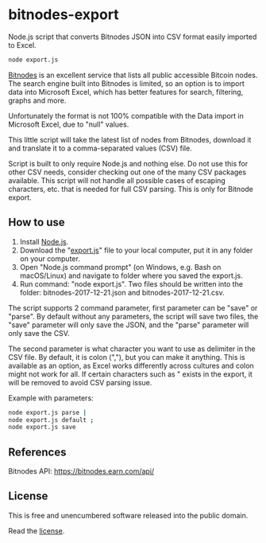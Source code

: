 # bitnodes-export
Node.js script that converts Bitnodes JSON into CSV format easily imported to Excel.

```sh
node export.js
```

[Bitnodes](https://bitnodes.earn.com/) is an excellent service that lists all public accessible Bitcoin nodes. The search engine built into Bitnodes is limited, so an option is to import data into Microsoft Excel, which has better features for search, filtering, graphs and more.

Unfortunately the format is not 100% compatible with the Data import in Microsoft Excel, due to "null" values.

This little script will take the latest list of nodes from Bitnodes, download it and translate it to a comma-separated values (CSV) file.

Script is built to only require Node.js and nothing else. Do not use this for other CSV needs, consider checking out one of the many CSV packages available. This script will not handle all possible cases of escaping characters, etc. that is needed for full CSV parsing. This is only for Bitnode export.

## How to use

1. Install [Node.js](https://nodejs.org/).
2. Download the "[export.js](export.js)" file to your local computer, put it in any folder on your computer.
3. Open "Node.js command prompt" (on Windows, e.g. Bash on macOS/Linux) and navigate to folder where you saved the export.js.
4. Run command: "node export.js". Two files should be written into the folder: bitnodes-2017-12-21.json and bitnodes-2017-12-21.csv.

The script supports 2 command parameter, first parameter can be "save" or "parse". By default without any parameters, the script will save two files, the "save" parameter will only save the JSON, and the "parse" parameter will only save the CSV.

The second parameter is what character you want to use as delimiter in the CSV file. By default, it is colon (","), but you can make it anything. This is available as an option, as Excel works differently across cultures and colon might not work for all. If certain characters such as " exists in the export, it will be removed to avoid CSV parsing issue.

Example with parameters:

```sh
node export.js parse |
node export.js default ;
node export.js save
```

## References

Bitnodes API: https://bitnodes.earn.com/api/


## License

This is free and unencumbered software released into the public domain.

Read the [license](LICENSE).
